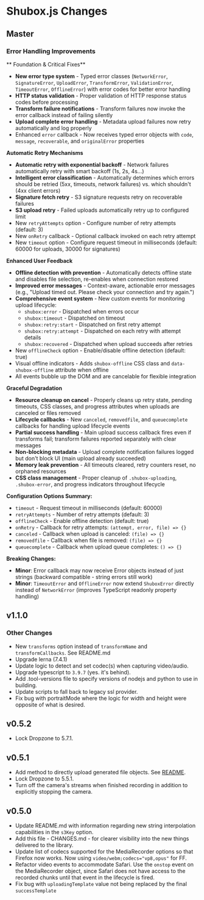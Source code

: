 Shubox.js Changes
=================

Master
------

### Error Handling Improvements

** Foundation & Critical Fixes**

* **New error type system** - Typed error classes (`NetworkError`, `SignatureError`, `UploadError`, `TransformError`, `ValidationError`, `TimeoutError`, `OfflineError`) with error codes for better error handling
* **HTTP status validation** - Proper validation of HTTP response status codes before processing
* **Transform failure notifications** - Transform failures now invoke the error callback instead of failing silently
* **Upload complete error handling** - Metadata upload failures now retry automatically and log properly
* Enhanced `error` callback - Now receives typed error objects with `code`, `message`, `recoverable`, and `originalError` properties

**Automatic Retry Mechanisms**

* **Automatic retry with exponential backoff** - Network failures automatically retry with smart backoff (1s, 2s, 4s...)
* **Intelligent error classification** - Automatically determines which errors should be retried (5xx, timeouts, network failures) vs. which shouldn't (4xx client errors)
* **Signature fetch retry** - S3 signature requests retry on recoverable failures
* **S3 upload retry** - Failed uploads automatically retry up to configured limit
* New `retryAttempts` option - Configure number of retry attempts (default: 3)
* New `onRetry` callback - Optional callback invoked on each retry attempt
* New `timeout` option - Configure request timeout in milliseconds (default: 60000 for uploads, 30000 for signatures)

**Enhanced User Feedback**

* **Offline detection with prevention** - Automatically detects offline state and disables file selection, re-enables when connection restored
* **Improved error messages** - Context-aware, actionable error messages (e.g., "Upload timed out. Please check your connection and try again.")
* **Comprehensive event system** - New custom events for monitoring upload lifecycle:
  - `shubox:error` - Dispatched when errors occur
  - `shubox:timeout` - Dispatched on timeout
  - `shubox:retry:start` - Dispatched on first retry attempt
  - `shubox:retry:attempt` - Dispatched on each retry with attempt details
  - `shubox:recovered` - Dispatched when upload succeeds after retries
* New `offlineCheck` option - Enable/disable offline detection (default: true)
* Visual offline indicators - Adds `shubox-offline` CSS class and `data-shubox-offline` attribute when offline
* All events bubble up the DOM and are cancelable for flexible integration

**Graceful Degradation**

* **Resource cleanup on cancel** - Properly cleans up retry state, pending timeouts, CSS classes, and progress attributes when uploads are canceled or files removed
* **Lifecycle callbacks** - New `canceled`, `removedfile`, and `queuecomplete` callbacks for handling upload lifecycle events
* **Partial success handling** - Main upload success callback fires even if transforms fail; transform failures reported separately with clear messages
* **Non-blocking metadata** - Upload complete notification failures logged but don't block UI (main upload already succeeded)
* **Memory leak prevention** - All timeouts cleared, retry counters reset, no orphaned resources
* **CSS class management** - Proper cleanup of `.shubox-uploading`, `.shubox-error`, and progress indicators throughout lifecycle

**Configuration Options Summary:**
* `timeout` - Request timeout in milliseconds (default: 60000)
* `retryAttempts` - Number of retry attempts (default: 3)
* `offlineCheck` - Enable offline detection (default: true)
* `onRetry` - Callback for retry attempts: `(attempt, error, file) => {}`
* `canceled` - Callback when upload is canceled: `(file) => {}`
* `removedfile` - Callback when file is removed: `(file) => {}`
* `queuecomplete` - Callback when upload queue completes: `() => {}`

**Breaking Changes:**
* **Minor**: Error callback may now receive Error objects instead of just strings (backward compatible - string errors still work)
* **Minor**: `TimeoutError` and `OfflineError` now extend `ShuboxError` directly instead of `NetworkError` (improves TypeScript readonly property handling)

v1.1.0
------


### Other Changes

* New `transforms` option instead of `transformName` and `transformCallbacks`. See README.md
* Upgrade lerna (7.4.1)
* Update logic to detect and set codec(s) when capturing video/audio.
* Upgrade typescript to `3.9.7` (yes. it's behind).
* Add .tool-versions file to specify versions of nodejs and python to use in building.
* Update scripts to fall back to legacy ssl provider.
* Fix bug with portraitMode where the logic for width and height were opposite of what is desired.

v0.5.2
------

* Lock Dropzone to 5.7.1.

v0.5.1
-------

* Add method to directly upload generated file objects. See [README](https://github.com/shuboxio/shubox.js#uploading-a-file-directly-from-javascript).
* Lock Dropzone to 5.5.1.
* Turn off the camera's streams when finished recording in addition to explicitly stopping the camera.

v0.5.0
------

* Update README.md with information regarding new string interpolation capabilities in the `s3Key` option.
* Add this file - CHANGES.md - for clearer visibility into the new things delivered to the library.
* Update list of codecs supported for the MediaRecorder options so that Firefox now works. Now using `video/webm;codecs="vp8,opus"` for FF.
* Refactor video events to accommodate Safari. Use the `onstop` event on the MediaRecorder object, since Safari does not have access to the recorded chunks until that event in the lifecycle is fired.
* Fix bug with `uploadingTemplate` value not being replaced by the final `successTemplate`
